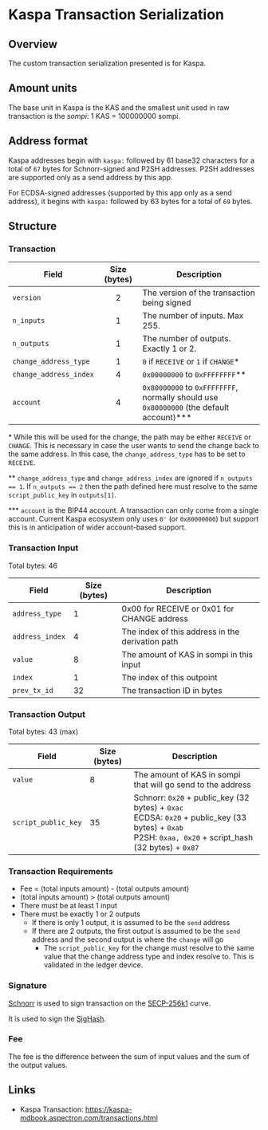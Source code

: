# Kaspa Transaction Serialization

## Overview

The custom transaction serialization presented is for Kaspa.

## Amount units

The base unit in Kaspa is the KAS and the smallest unit used in raw transaction is the *sompi*: 1 KAS = 100000000 sompi.

## Address format

Kaspa addresses begin with `kaspa:` followed by 61 base32 characters for a total of `67` bytes for Schnorr-signed and P2SH addresses. P2SH addresses are supported only as a send address by this app.

For ECDSA-signed addresses (supported by this app only as a send address), it begins with `kaspa:` followed by 63 bytes for a total of `69` bytes.

## Structure

### Transaction

| Field | Size (bytes) | Description |
| --- | :---: | --- |
| `version` | 2 | The version of the transaction being signed |
| `n_inputs` | 1 | The number of inputs. Max 255.
| `n_outputs` | 1 | The number of outputs. Exactly 1 or 2.
| `change_address_type` | 1 | `0` if `RECEIVE` or `1` if `CHANGE`* |
| `change_address_index` | 4 | `0x00000000` to `0xFFFFFFFF`**|
| `account` | 4 | `0x80000000` to `0xFFFFFFFF`, normally should use `0x80000000` (the default account)***|

\* While this will be used for the change, the path may be either `RECEIVE` or `CHANGE`.
This is necessary in case the user wants to send the change back to the same address.
In this case, the `change_address_type` has to be set to `RECEIVE`.

\*\* `change_address_type` and `change_address_index` are ignored if `n_outputs == 1`. If `n_outputs == 2` then the path defined here must resolve to the same `script_public_key` in `outputs[1]`.

\*\*\* `account` is the BIP44 account. A transaction can only come from a single account. Current Kaspa ecosystem only uses `0'` (or `0x80000000`) but support this is in anticipation of wider account-based support.

### Transaction Input

Total bytes: 46

| Field | Size (bytes) | Description |
| --- | --- | --- |
| `address_type` | 1 | 0x00 for RECEIVE or 0x01 for CHANGE address |
| `address_index` | 4 | The index of this address in the derivation path |
| `value` | 8 | The amount of KAS in sompi in this input |
| `index` | 1 | The index of this outpoint |
| `prev_tx_id` | 32 | The transaction ID in bytes |
<!--
| `sequence` | 8 | The sequence number of this input |
| `sig_op_count` | 1 | The sig op count. Usually `1` |
-->

### Transaction Output

Total bytes: 43 (max)

| Field | Size (bytes) | Description |
| --- | --- | --- |
| `value` | 8 | The amount of KAS in sompi that will go send to the address |
| `script_public_key` | 35 | Schnorr: `0x20` + public_key (32 bytes) + `0xac` <br/> ECDSA: `0x20` + public_key (33 bytes) + `0xab` <br/> P2SH: `0xaa, 0x20` + script_hash (32 bytes) + `0x87` |

### Transaction Requirements
- Fee = (total inputs amount) - (total outputs amount)
- (total inputs amount) > (total outputs amount)
- There must be at least 1 input
- There must be exactly 1 or 2 outputs
  - If there is only 1 output, it is assumed to be the `send` address
  - If there are 2 outputs, the first output is assumed to be the `send` address and the second output is where the `change` will go
    - The `script_public_key` for the change must resolve to the same value that the change address type and index resolve to. This is validated in the ledger device.

### Signature

[Schnorr](https://github.com/bitcoin/bips/blob/master/bip-0340.mediawiki) is used to sign transaction on the [SECP-256k1](https://www.secg.org/sec2-v2.pdf#subsubsection.2.4.1) curve.

It is used to sign the [SigHash](https://kaspa-mdbook.aspectron.com/transactions/sighashes.html).

### Fee

The fee is the difference between the sum of input values and the sum of the output values.

## Links

- Kaspa Transaction: https://kaspa-mdbook.aspectron.com/transactions.html
